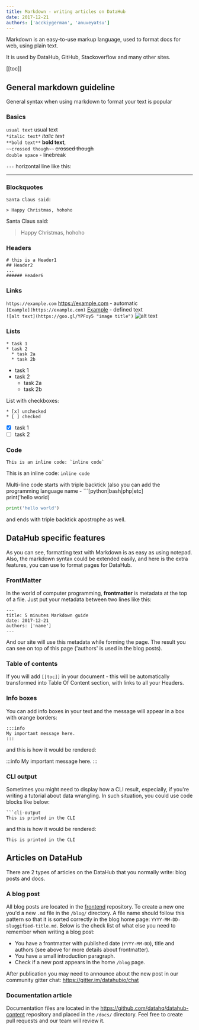 ```yaml
---
title: Markdown - writing articles on DataHub
date: 2017-12-21
authors: ['acckiygerman', 'anuveyatsu']
---
```


Markdown is an easy-to-use markup language, used to format docs for web, using plain text.  

It is used by DataHub, GitHub, Stackoverflow and many other sites.

[[toc]]

## General markdown guideline

General syntax when using markdown to format your text is popular

### Basics

`usual text` usual text  
`*italic text*` *italic text*   
`**bold text**` **bold text**,  
`~~crossed though~~` ~~crossed though~~  
`double space` - linebreak

`---` horizontal line like this:

---


### Blockquotes

```
Santa Claus said:

> Happy Christmas, hohoho
```

Santa Claus said:

> Happy Christmas, hohoho


### Headers

```
# this is a Header1
## Header2
...
###### Header6
```

### Links

`https://example.com` https://example.com - automatic  
`[Example](https://example.com)` [Example](https://datahub.io) - defined text  
`![alt text](https://goo.gl/YPFoy5 "image title")`
![alt text](https://goo.gl/YPFoy5 "image title")

### Lists

```
* task 1
* task 2
  * task 2a
  * task 2b
```

* task 1
* task 2
  * task 2a
  * task 2b

List with checkboxes:

```
* [x] unchecked
* [ ] checked
```

* [x] task 1
* [ ] task 2

### Code

```
This is an inline code: `inline code`
```

This is an inline code: `inline code`

Multi-line code starts with triple backtick (also you can add the programming language name - ```[python|bash|php|etc]  
print('hello world)

```python
print('hello world')
```
and ends with triple backtick apostrophe as well.

## DataHub specific features

As you can see, formatting text with Markdown is as easy as using notepad. Also, the markdown syntax could be extended easily, and here is the extra features, you can use to format pages for DataHub.

### FrontMatter

In the world of computer programming, **frontmatter** is metadata at the top of a file.
Just put your metadata between two lines like this:

```
---
title: 5 minutes Markdown guide
date: 2017-12-21
authors: ['name']
---
```

And our site will use this metadata while forming the page. The result you can see on top of this page ('authors' is used in the blog posts).

### Table of contents

If you will add `[[toc]]` in your document - this will be automatically transformed into Table Of Content section, with links to all your Headers.

### Info boxes

You can add info boxes in your text and the message will appear in a box with orange borders:

```
:::info
My important message here.
:::
```

and this is how it would be rendered:

:::info
My important message here.
:::

### CLI output

Sometimes you might need to display how a CLI result, especially, if you're writing a tutorial about data wrangling. In such situation, you could use code blocks like below:

```
```cli-output
This is printed in the CLI
``````

and this is how it would be rendered:

```cli-output
This is printed in the CLI
```

## Articles on DataHub

There are 2 types of articles on the DataHub that you normally write: blog posts and docs.

### A blog post

All blog posts are located in the [frontend](https://github.com/datahq/frontend) repository. To create a new one you'd a new `.md` file in the `/blog/` directory. A file name should follow this pattern so that it is sorted correctly in the blog home page: `YYYY-MM-DD-sluggified-title.md`. Below is the check list of what else you need to remember when writing a blog post:

* You have a frontmatter with published date (`YYYY-MM-DD`), title and authors (see above for more details about frontmatter).
* You have a small introduction paragraph.
* Check if a new post appears in the home `/blog` page.

After publication you may need to announce about the new post in our community gitter chat: https://gitter.im/datahubio/chat

### Documentation article

Documentation files are located in the https://github.com/datahq/datahub-content repository and placed in the `/docs/` directory. Feel free to create pull requests and our team will review it.
